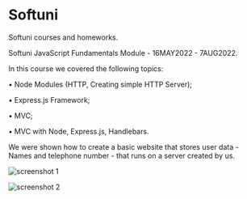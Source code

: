 # Softuni

Softuni courses and homeworks.

Softuni JavaScript Fundamentals Module - 16MAY2022 - 7AUG2022.

In this course we covered the following topics:

• Node Modules (HTTP, Creating simple HTTP Server);

• Express.js Framework;

• MVC;

• MVC with Node, Express.js, Handlebars.

We were shown how to create a basic website that stores user data - Names and telephone number - that runs on a server created by us.

![screenshot 1](https://user-images.githubusercontent.com/106478447/185916847-4db06dbd-f4cf-44f0-960d-b5202336d16d.PNG)

![screenshot 2](https://user-images.githubusercontent.com/106478447/185916857-dad0934b-c17c-4fd9-8817-067994be57f0.PNG)
